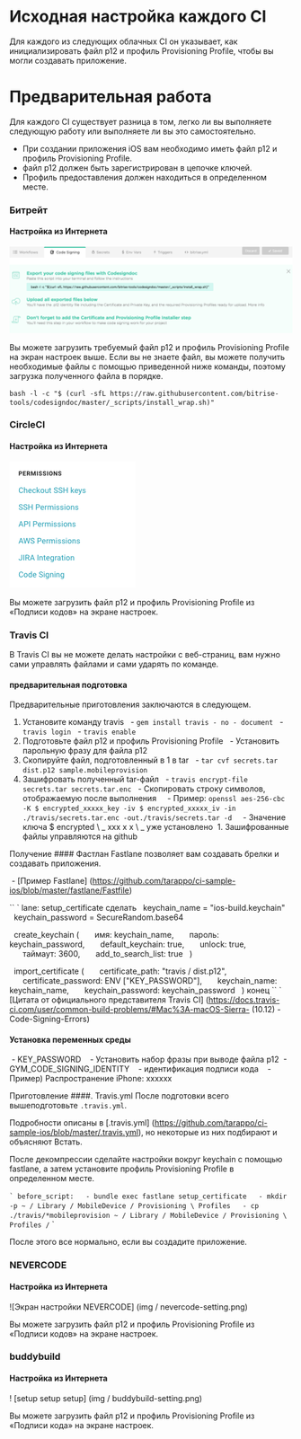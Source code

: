 # Исходная настройка каждого CI
Для каждого из следующих облачных CI он указывает, как инициализировать файл p12 и профиль Provisioning Profile, чтобы вы могли создавать приложение.

# Предварительная работа
Для каждого CI существует разница в том, легко ли вы выполняете следующую работу или выполняете ли вы это самостоятельно.

- При создании приложения iOS вам необходимо иметь файл p12 и профиль Provisioning Profile.
- файл p12 должен быть зарегистрирован в цепочке ключей.
- Профиль предоставления должен находиться в определенном месте.

### Битрейт

#### Настройка из Интернета
![Настройки установки битрейта](img/bitrise-setting.png)

Вы можете загрузить требуемый файл p12 и профиль Provisioning Profile на экран настроек выше.
Если вы не знаете файл, вы можете получить необходимые файлы с помощью приведенной ниже команды, поэтому загрузка полученного файла в порядке.

```
bash -l -c "$ (curl -sfL https://raw.githubusercontent.com/bitrise-tools/codesigndoc/master/_scripts/install_wrap.sh)"
```

### CircleCI

#### Настройка из Интернета
![Экран настройки CircleCI](img/circleci-setting-list.png)

Вы можете загрузить файл p12 и профиль Provisioning Profile из «Подписи кодов» на экране настроек.

### Travis CI
В Travis CI вы не можете делать настройки с веб-страниц, вам нужно сами управлять файлами и сами ударять по команде.

#### предварительная подготовка
Предварительные приготовления заключаются в следующем.

1. Установите команду travis
  - `gem install travis - no - document`
  - `travis login`
  - `travis enable`
1. Подготовьте файл p12 и профиль Provisioning Profile
  - Установить парольную фразу для файла p12
1. Скопируйте файл, подготовленный в 1 в tar
  - `tar cvf secrets.tar dist.p12 sample.mobileprovision`
1. Зашифровать полученный tar-файл
  - `travis encrypt-file secrets.tar secrets.tar.enc`
  - Скопировать строку символов, отображаемую после выполнения
    - Пример: `openssl aes-256-cbc -K $ encrypted_xxxxx_key -iv $ encrypted_xxxxx_iv -in ./travis/secrets.tar.enc -out./travis/secrets.tar -d`
    - Значение ключа $ encrypted \ _ xxx x x \ _ уже установлено
 1. Зашифрованные файлы управляются на github

Получение #### Фастлан
Fastlane позволяет вам создавать брелки и создавать приложения.

 - [Пример Fastlane] (https://github.com/tarappo/ci-sample-ios/blob/master/fastlane/Fastfile)


`` `
lane: setup_certificate сделать
  keychain_name = "ios-build.keychain"
  keychain_password = SecureRandom.base64

  create_keychain (
      имя: keychain_name,
      пароль: keychain_password,
      default_keychain: true,
      unlock: true,
      таймаут: 3600,
      add_to_search_list: true
  )

  import_certificate (
      certificate_path: "travis / dist.p12",
      certificate_password: ENV ["KEY_PASSWORD"],
      keychain_name: keychain_name,
      keychain_password: keychain_password
  )
конец
`` `
[Цитата от официального представителя Travis CI] (https://docs.travis-ci.com/user/common-build-problems/#Mac%3A-macOS-Sierra- (10.12) -Code-Signing-Errors)

#### Установка переменных среды
 - KEY_PASSWORD
   - Установить набор фразы при выводе файла p12
 - GYM_CODE_SIGNING_IDENTITY
   - идентификация подписи кода
   - Пример) Распространение iPhone: xxxxxx

Приготовление ####. Travis.yml
После подготовки всего вышеподготовьте `.travis.yml`.

Подробности описаны в [.travis.yml] (https://github.com/tarappo/ci-sample-ios/blob/master/.travis.yml), но некоторые из них подбирают и объясняют Встать.

После декомпрессии сделайте настройки вокруг keychain с помощью fastlane, а затем установите профиль Provisioning Profile в определенном месте.

`` `
before_script:
  - bundle exec fastlane setup_certificate
  - mkdir -p ~ / Library / MobileDevice / Provisioning \ Profiles
  - cp ./travis/*mobileprovision ~ / Library / MobileDevice / Provisioning \ Profiles /
`` `

После этого все нормально, если вы создадите приложение.


### NEVERCODE

#### Настройка из Интернета

![Экран настройки NEVERCODE] (img / nevercode-setting.png)

Вы можете загрузить файл p12 и профиль Provisioning Profile из «Подписи кодов» на экране настроек.

### buddybuild
#### Настройка из Интернета
! [setup setup setup] (img / buddybuild-setting.png)

Вы можете загрузить файл p12 и профиль Provisioning Profile из «Подписи кода» на экране настроек.
